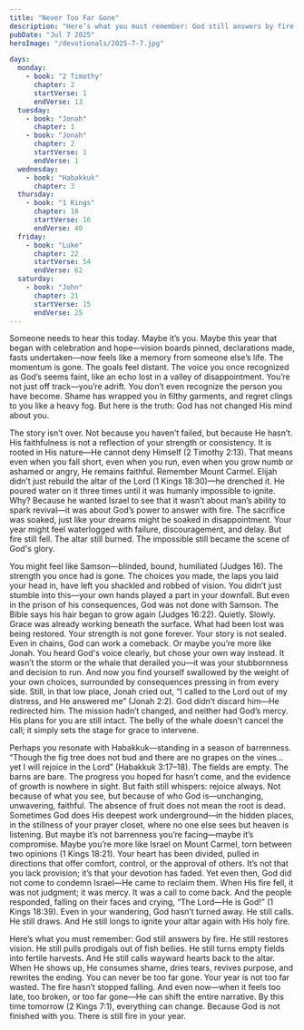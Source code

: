```yaml
---
title: "Never Too Far Gone"
description: "Here’s what you must remember: God still answers by fire. He still restores vision. He still pulls prodigals out of fish bellies. He still turns empty fields into fertile harvests. And He still calls wayward hearts back to the altar. When He shows up, He consumes shame, dries tears, revives purpose, and rewrites the ending. You can never be too far gone. Your year is not too far wasted. The fire hasn’t stopped falling. And even now—when it feels too late, too broken, or too far gone—He can shift the entire narrative. By this time tomorrow (2 Kings 7:1), everything can change. Because God is not finished with you. There is still fire in your year."
pubDate: "Jul 7 2025"
heroImage: "/devotionals/2025-7-7.jpg"

days:
  monday:
    - book: "2 Timothy"
      chapter: 2
      startVerse: 1
      endVerse: 13
  tuesday:
    - book: "Jonah"
      chapter: 1
    - book: "Jonah"
      chapter: 2
      startVerse: 1
      endVerse: 1
  wednesday:
    - book: "Habakkuk"
      chapter: 3
  thursday:
    - book: "1 Kings"
      chapter: 18
      startVerse: 16
      endVerse: 40
  friday:
    - book: "Luke"
      chapter: 22
      startVerse: 54
      endVerse: 62
  saturday:
    - book: "John"
      chapter: 21
      startVerse: 15
      endVerse: 25
---
```


Someone needs to hear this today. Maybe it’s you. Maybe this year that began with celebration and hope—vision boards pinned, declarations made, fasts undertaken—now feels like a memory from someone else’s life. The momentum is gone. The goals feel distant. The voice you once recognized as God’s seems faint, like an echo lost in a valley of disappointment. You’re not just off track—you’re adrift. You don’t even recognize the person you have become. Shame has wrapped you in filthy garments, and regret clings to you like a heavy fog. But here is the truth: God has not changed His mind about you.

The story isn’t over. Not because you haven’t failed, but because He hasn’t. His faithfulness is not a reflection of your strength or consistency. It is rooted in His nature—He cannot deny Himself (2 Timothy 2:13). That means even when you fall short, even when you run, even when you grow numb or ashamed or angry, He remains faithful. Remember Mount Carmel. Elijah didn’t just rebuild the altar of the Lord (1 Kings 18:30)—he drenched it. He poured water on it three times until it was humanly impossible to ignite. Why? Because he wanted Israel to see that it wasn’t about man’s ability to spark revival—it was about God’s power to answer with fire. The sacrifice was soaked, just like your dreams might be soaked in disappointment. Your year might feel waterlogged with failure, discouragement, and delay. But fire still fell. The altar still burned. The impossible still became the scene of God's glory.

You might feel like Samson—blinded, bound, humiliated (Judges 16). The strength you once had is gone. The choices you made, the laps you laid your head in, have left you shackled and robbed of vision. You didn’t just stumble into this—your own hands played a part in your downfall. But even in the prison of his consequences, God was not done with Samson. The Bible says his hair began to grow again (Judges 16:22). Quietly. Slowly. Grace was already working beneath the surface. What had been lost was being restored. Your strength is not gone forever. Your story is not sealed. Even in chains, God can work a comeback. Or maybe you’re more like Jonah. You heard God's voice clearly, but chose your own way instead. It wasn’t the storm or the whale that derailed you—it was your stubbornness and decision to run. And now you find yourself swallowed by the weight of your own choices, surrounded by consequences pressing in from every side. Still, in that low place, Jonah cried out, “I called to the Lord out of my distress, and He answered me” (Jonah 2:2). God didn’t discard him—He redirected him. The mission hadn’t changed, and neither had God’s mercy. His plans for you are still intact. The belly of the whale doesn’t cancel the call; it simply sets the stage for grace to intervene.

Perhaps you resonate with Habakkuk—standing in a season of barrenness. “Though the fig tree does not bud and there are no grapes on the vines... yet I will rejoice in the Lord” (Habakkuk 3:17–18). The fields are empty. The barns are bare. The progress you hoped for hasn’t come, and the evidence of growth is nowhere in sight. But faith still whispers: rejoice always. Not because of what you see, but because of who God is—unchanging, unwavering, faithful. The absence of fruit does not mean the root is dead. Sometimes God does His deepest work underground—in the hidden places, in the stillness of your prayer closet, where no one else sees but heaven is listening. But maybe it’s not barrenness you’re facing—maybe it’s compromise. Maybe you’re more like Israel on Mount Carmel, torn between two opinions (1 Kings 18:21). Your heart has been divided, pulled in directions that offer comfort, control, or the approval of others. It’s not that you lack provision; it’s that your devotion has faded. Yet even then, God did not come to condemn Israel—He came to reclaim them. When His fire fell, it was not judgment; it was mercy. It was a call to come back. And the people responded, falling on their faces and crying, “The Lord—He is God!” (1 Kings 18:39). Even in your wandering, God hasn’t turned away. He still calls. He still draws. And He still longs to ignite your altar again with His holy fire.

Here’s what you must remember: God still answers by fire. He still restores vision. He still pulls prodigals out of fish bellies. He still turns empty fields into fertile harvests. And He still calls wayward hearts back to the altar. When He shows up, He consumes shame, dries tears, revives purpose, and rewrites the ending. You can never be too far gone. Your year is not too far wasted. The fire hasn’t stopped falling. And even now—when it feels too late, too broken, or too far gone—He can shift the entire narrative. By this time tomorrow (2 Kings 7:1), everything can change. Because God is not finished with you. There is still fire in your year.
